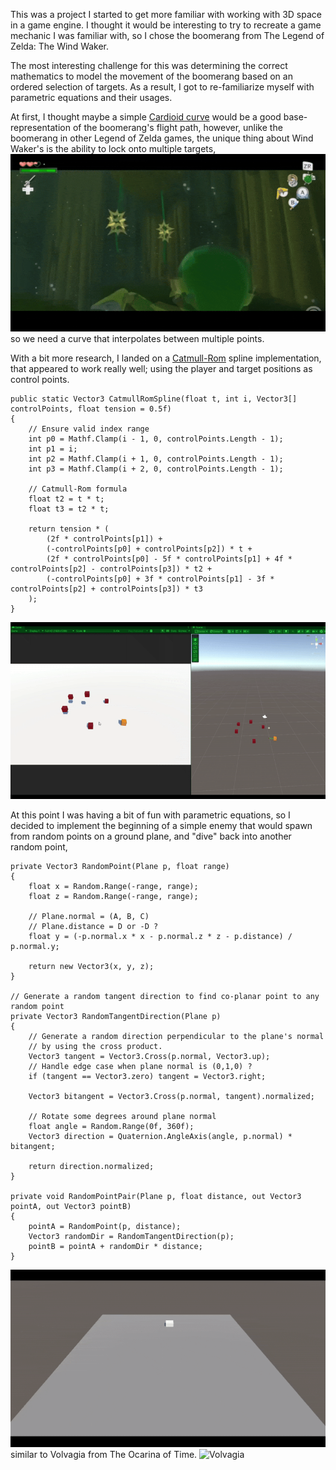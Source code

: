 This was a project I started to get more familiar with working with 3D space in a game engine. I thought it would be interesting to try to recreate a game mechanic I was familiar with, so I chose the boomerang from The Legend of Zelda: The Wind Waker. 

The most interesting challenge for this was determining the correct mathematics to model the movement of the boomerang based on an ordered selection of targets. As a result, I got to re-familiarize myself with parametric equations and their usages. 

At first, I thought maybe a simple [Cardioid curve](https://mathworld.wolfram.com/Cardioid.html) would be a good base-representation of the boomerang's flight path, however, unlike the boomerang in other Legend of Zelda games, the unique thing about Wind Waker's is the ability to lock onto multiple targets, 
![wind waker](Assets/Readme/windwaker.gif)
so we need a curve that interpolates between multiple points. 

With a bit more research, I landed on a [Catmull-Rom](https://en.wikipedia.org/wiki/Centripetal_Catmull%E2%80%93Rom_spline) spline implementation, that appeared to work really well; using the player and target positions as control points. 

```
public static Vector3 CatmullRomSpline(float t, int i, Vector3[] controlPoints, float tension = 0.5f)
{
    // Ensure valid index range
    int p0 = Mathf.Clamp(i - 1, 0, controlPoints.Length - 1);
    int p1 = i;
    int p2 = Mathf.Clamp(i + 1, 0, controlPoints.Length - 1);
    int p3 = Mathf.Clamp(i + 2, 0, controlPoints.Length - 1);

    // Catmull-Rom formula
    float t2 = t * t;
    float t3 = t2 * t;

    return tension * (
        (2f * controlPoints[p1]) +
        (-controlPoints[p0] + controlPoints[p2]) * t +
        (2f * controlPoints[p0] - 5f * controlPoints[p1] + 4f * controlPoints[p2] - controlPoints[p3]) * t2 +
        (-controlPoints[p0] + 3f * controlPoints[p1] - 3f * controlPoints[p2] + controlPoints[p3]) * t3
    );
}
```
![Boomerang Demo](Assets/Readme/boomerang.gif)

At this point I was having a bit of fun with parametric equations, so I decided to implement the beginning of a simple enemy that would spawn from random points on a ground plane, and "dive" back into another random point,
```
private Vector3 RandomPoint(Plane p, float range)
{
    float x = Random.Range(-range, range);
    float z = Random.Range(-range, range);

    // Plane.normal = (A, B, C)
    // Plane.distance = D or -D ?
    float y = (-p.normal.x * x - p.normal.z * z - p.distance) / p.normal.y;

    return new Vector3(x, y, z);
}

// Generate a random tangent direction to find co-planar point to any random point
private Vector3 RandomTangentDirection(Plane p)
{
    // Generate a random direction perpendicular to the plane's normal
    // by using the cross product.
    Vector3 tangent = Vector3.Cross(p.normal, Vector3.up);
    // Handle edge case when plane normal is (0,1,0) ?
    if (tangent == Vector3.zero) tangent = Vector3.right;

    Vector3 bitangent = Vector3.Cross(p.normal, tangent).normalized;

    // Rotate some degrees around plane normal
    float angle = Random.Range(0f, 360f);
    Vector3 direction = Quaternion.AngleAxis(angle, p.normal) * bitangent;

    return direction.normalized;
}

private void RandomPointPair(Plane p, float distance, out Vector3 pointA, out Vector3 pointB)
{
    pointA = RandomPoint(p, distance);
    Vector3 randomDir = RandomTangentDirection(p);
    pointB = pointA + randomDir * distance;
}
```
![impl](Assets/Readme/enemy.gif)
similar to Volvagia from The Ocarina of Time.
![Volvagia](Assets/Readme/volvagia.gif)


